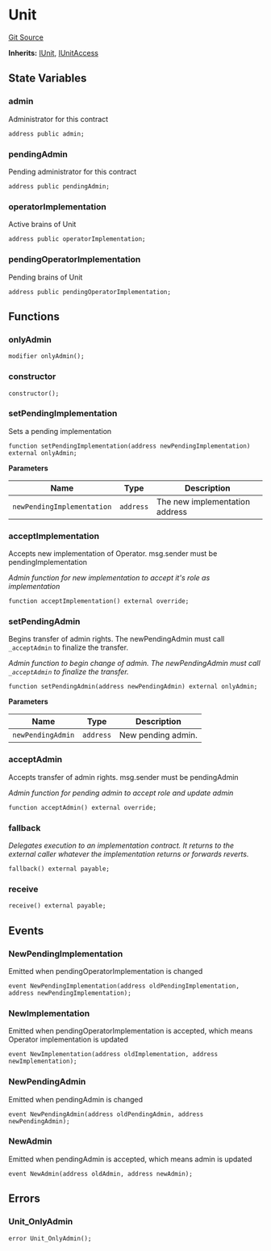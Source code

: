 # Unit
[Git Source](https://github.com/malda-protocol/malda-lending/blob/ecf312765013f0471a4707ec1225b346cdb0a535/src\Operator\Unit.sol)

**Inherits:**
[IUnit](/src\interfaces\IUnit.sol\interface.IUnit.md), [IUnitAccess](/src\interfaces\IUnit.sol\interface.IUnitAccess.md)


## State Variables
### admin
Administrator for this contract


```solidity
address public admin;
```


### pendingAdmin
Pending administrator for this contract


```solidity
address public pendingAdmin;
```


### operatorImplementation
Active brains of Unit


```solidity
address public operatorImplementation;
```


### pendingOperatorImplementation
Pending brains of Unit


```solidity
address public pendingOperatorImplementation;
```


## Functions
### onlyAdmin


```solidity
modifier onlyAdmin();
```

### constructor


```solidity
constructor();
```

### setPendingImplementation

Sets a pending implementation


```solidity
function setPendingImplementation(address newPendingImplementation) external onlyAdmin;
```
**Parameters**

|Name|Type|Description|
|----|----|-----------|
|`newPendingImplementation`|`address`|The new implementation address|


### acceptImplementation

Accepts new implementation of Operator. msg.sender must be pendingImplementation

*Admin function for new implementation to accept it's role as implementation*


```solidity
function acceptImplementation() external override;
```

### setPendingAdmin

Begins transfer of admin rights. The newPendingAdmin must call `_acceptAdmin` to finalize the transfer.

*Admin function to begin change of admin. The newPendingAdmin must call `_acceptAdmin` to finalize the transfer.*


```solidity
function setPendingAdmin(address newPendingAdmin) external onlyAdmin;
```
**Parameters**

|Name|Type|Description|
|----|----|-----------|
|`newPendingAdmin`|`address`|New pending admin.|


### acceptAdmin

Accepts transfer of admin rights. msg.sender must be pendingAdmin

*Admin function for pending admin to accept role and update admin*


```solidity
function acceptAdmin() external override;
```

### fallback

*Delegates execution to an implementation contract.
It returns to the external caller whatever the implementation returns
or forwards reverts.*


```solidity
fallback() external payable;
```

### receive


```solidity
receive() external payable;
```

## Events
### NewPendingImplementation
Emitted when pendingOperatorImplementation is changed


```solidity
event NewPendingImplementation(address oldPendingImplementation, address newPendingImplementation);
```

### NewImplementation
Emitted when pendingOperatorImplementation is accepted, which means Operator implementation is updated


```solidity
event NewImplementation(address oldImplementation, address newImplementation);
```

### NewPendingAdmin
Emitted when pendingAdmin is changed


```solidity
event NewPendingAdmin(address oldPendingAdmin, address newPendingAdmin);
```

### NewAdmin
Emitted when pendingAdmin is accepted, which means admin is updated


```solidity
event NewAdmin(address oldAdmin, address newAdmin);
```

## Errors
### Unit_OnlyAdmin

```solidity
error Unit_OnlyAdmin();
```

